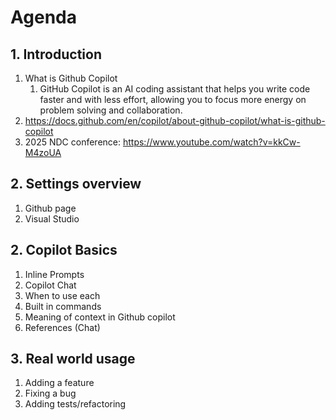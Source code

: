 # Agenda

## 1. Introduction
1. What is Github Copilot
	1. GitHub Copilot is an AI coding assistant that helps you write code faster and with less effort, allowing you to focus more energy on problem solving and collaboration.
1. https://docs.github.com/en/copilot/about-github-copilot/what-is-github-copilot
1. 2025 NDC conference: https://www.youtube.com/watch?v=kkCw-M4zoUA

## 2. Settings overview
1. Github page
1. Visual Studio

## 2. Copilot Basics
1. Inline Prompts
1. Copilot Chat
1. When to use each
1. Built in commands
1. Meaning of context in Github copilot
1. References (Chat)

## 3. Real world usage

1. Adding a feature
1. Fixing a bug
1. Adding tests/refactoring
